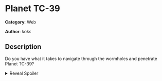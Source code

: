 # Planet TC-39

**Category**: Web

**Author**: koks

## Description

Do you have what it takes to navigate through the wormholes and penetrate Planet TC-39?

<details>
<summary>Reveal Spoiler</summary>

[This has 2 flags, defined in .env]

- For Flag 1: -0, 0 or undefined, undefined or 2 numbers bigger than the allowed limit for numbers

- For Flag 2: -0, 0
</details>
